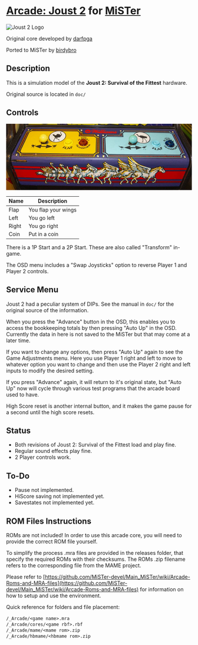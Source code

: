 # [Arcade: Joust 2](https://en.wikipedia.org/wiki/Joust_2:_Survival_of_the_Fittest) for [MiSTer](https://mister-devel.github.io/MkDocs_MiSTer/)

![Joust 2 Logo](doc/Joust2Logo.png)

Original core developed by [darfpga](https://github.com/darfpga)

Ported to MiSTer by [birdybro](https://github.com/birdybro)

## Description

This is a simulation model of the **Joust 2: Survival of the Fittest** hardware.

Original source is located in `doc/`

## Controls

![Joust 2 Controls](doc/controls.jpg)

| Name  | Description         |
| ----- | ------------------- |
| Flap  | You flap your wings |
| Left  | You go left         |
| Right | You go right        |
| Coin  | Put in a coin       |

There is a 1P Start and a 2P Start. These are also called "Transform" in-game.

The OSD menu includes a "Swap Joysticks" option to reverse Player 1 and Player 2 controls.

## Service Menu

Joust 2 had a peculiar system of DIPs. See the manual in `doc/` for the original source of the information.

When you press the "Advance" button in the OSD, this enables you to access the bookkeeping totals by then pressing "Auto Up" in the OSD. Currently the data in here is not saved to the MiSTer but that may come at a later time. 

If you want to change any options, then press "Auto Up" again to see the Game Adjustments menu. Here you use Player 1 right and left to move to whatever option you want to change and then use the Player 2 right and left inputs to modify the desired setting.

If you press "Advance" again, it will return to it's original state, but "Auto Up" now will cycle through various test programs that the arcade board used to have.

High Score reset is another internal button, and it makes the game pause for a second until the high score resets.

## Status

* Both revisions of Joust 2: Survival of the Fittest load and play fine.
* Regular sound effects play fine.
* 2 Player controls work.

## To-Do

* Pause not implemented.
* HiScore saving not implemented yet.
* Savestates not implemented yet.

## ROM Files Instructions

ROMs are not included! In order to use this arcade core, you will need to provide the correct ROM file yourself.

To simplify the process .mra files are provided in the releases folder, that specify the required ROMs with their checksums. The ROMs .zip filename refers to the corresponding file from the MAME project.

Please refer to [https://github.com/MiSTer-devel/Main_MiSTer/wiki/Arcade-Roms-and-MRA-files](https://github.com/MiSTer-devel/Main_MiSTer/wiki/Arcade-Roms-and-MRA-files) for information on how to setup and use the environment.

Quick reference for folders and file placement:

```
/_Arcade/<game name>.mra  
/_Arcade/cores/<game rbf>.rbf  
/_Arcade/mame/<mame rom>.zip  
/_Arcade/hbmame/<hbmame rom>.zip  
```
